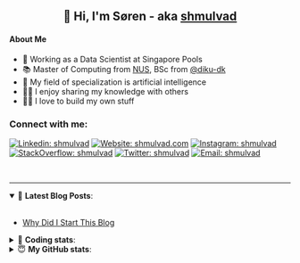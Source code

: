<h2 align="center">
	👋 Hi, I'm Søren - aka <a href="https://shmulvad.com">shmulvad</a>
</h2>

#### About Me
- 🤖 Working as a Data Scientist at Singapore Pools
- 📚 Master of Computing from [NUS], BSc from [@diku-dk]
- 🧠 My field of specialization is artificial intelligence
- 👨‍🏫 I enjoy sharing my knowledge with others
- 👨‍💻 I love to build my own stuff

### Connect with me:

[![Linkedin: shmulvad](https://img.shields.io/badge/shmulvad-blue?style=flat&logo=Linkedin&logoColor=white)][linkedin]
[![Website: shmulvad.com](https://img.shields.io/badge/shmulvad.com-47CCCC?&style=flat&logo=Google-Chrome&logoColor=white)][website]
[![Instagram: shmulvad](https://img.shields.io/badge/-@shmulvad-purple?style=flat&logo=Instagram&logoColor=white)][instagram]
[![StackOverflow: shmulvad](https://img.shields.io/badge/shmulvad-FE7A16?style=flat&logo=stack-overflow&logoColor=white)][stackOverflow]
[![Twitter: shmulvad](https://img.shields.io/badge/@shmulvad-1ca0f1?style=flat&logo=twitter&logoColor=white)][twitter]
[![Email: shmulvad](https://img.shields.io/badge/shmulvad-D14836?style=flat&logo=gmail&logoColor=white)][mail]

<br />

---

<details open>
 <summary>📕 <b>Latest Blog Posts</b>: </summary>

<br>

<!-- BLOG-POST-LIST:START -->
- [Why Did I Start This Blog](https://shmulvad.com/blog/why-did-start-this-blog)
<!-- BLOG-POST-LIST:END -->

</details>

<!-- --- -->

<details>
 <summary>🤖 <b>Coding stats</b>: </summary>

<br>

NOTE: Doesn't track coding at work or work done in environments such as Jupyter Notebooks.

<!--START_SECTION:waka-->
![Code Time](http://img.shields.io/badge/Code%20Time-2%2C366%20hrs%2014%20mins-blue)

**I'm a Night 🦉** 

```text
🌞 Morning                427 commits         ██░░░░░░░░░░░░░░░░░░░░░░░   09.20 % 
🌆 Daytime                1208 commits        ███████░░░░░░░░░░░░░░░░░░   26.02 % 
🌃 Evening                1903 commits        ██████████░░░░░░░░░░░░░░░   40.99 % 
🌙 Night                  1105 commits        ██████░░░░░░░░░░░░░░░░░░░   23.80 % 
```


📊 **This Week I Spent My Time On** 

```text
💬 Programming Languages: 
Python                   5 hrs 44 mins       ██████████████████░░░░░░░   73.53 % 
Other                    1 hr 17 mins        ████░░░░░░░░░░░░░░░░░░░░░   16.55 % 
YAML                     15 mins             █░░░░░░░░░░░░░░░░░░░░░░░░   03.29 % 
Text                     11 mins             █░░░░░░░░░░░░░░░░░░░░░░░░   02.48 % 
HTML                     8 mins              ░░░░░░░░░░░░░░░░░░░░░░░░░   01.92 % 

🔥 Editors: 
VS Code                  6 hrs 31 mins       █████████████████████░░░░   83.45 % 
Zsh                      1 hr 17 mins        ████░░░░░░░░░░░░░░░░░░░░░   16.55 % 

🐱‍💻 Projects: 
overvaagning-admin       5 hrs 15 mins       █████████████████░░░░░░░░   67.23 % 
search_string            1 hr 6 mins         ████░░░░░░░░░░░░░░░░░░░░░   14.25 % 
km24-core                38 mins             ██░░░░░░░░░░░░░░░░░░░░░░░   08.20 % 
company-scrapers         23 mins             █░░░░░░░░░░░░░░░░░░░░░░░░   05.12 % 
dmarc-analyse            11 mins             █░░░░░░░░░░░░░░░░░░░░░░░░   02.37 % 
```


 Last Updated on 15/02/2024 18:39:54 UTC
<!--END_SECTION:waka-->

</details>

<!-- --- -->

<details>
 <summary>😇 <b>My GitHub stats</b>: </summary>

<br>

<img align="left" alt="shmulvad's Github Stats" src="https://github-readme-stats.vercel.app/api?username=shmulvad&show_icons=true&hide_border=true" />

</details>



[website]: https://shmulvad.com
[twitter]: https://twitter.com/shmulvad
[linkedin]: https://linkedin.com/in/shmulvad
[instagram]: https://instagram.com/shmulvad
[stackOverflow]: https://stackoverflow.com/users/9248793/shmulvad
[mail]: mailto:shmulvad@gmail.com
[@diku-dk]: https://github.com/diku-dk
[github]: https://github.com/shmulvad
[NUS]: https://www.nus.edu.sg